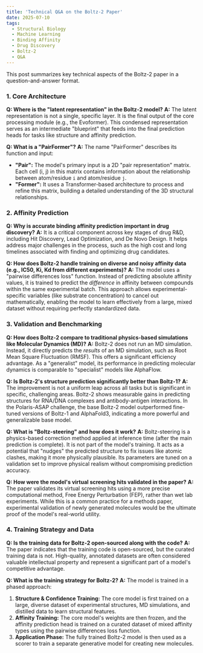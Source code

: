 ```yaml
---
title: 'Technical Q&A on the Boltz-2 Paper'
date: 2025-07-10
tags:
  - Structural Biology
  - Machine Learning
  - Binding Affinity
  - Drug Discovery
  - Boltz-2
  - Q&A
---
```


This post summarizes key technical aspects of the Boltz-2 paper in a question-and-answer format.

### 1. Core Architecture

**Q: Where is the "latent representation" in the Boltz-2 model?**
**A:** The latent representation is not a single, specific layer. It is the final output of the core processing module (e.g., the Evoformer). This condensed representation serves as an intermediate "blueprint" that feeds into the final prediction heads for tasks like structure and affinity prediction.

**Q: What is a "PairFormer"?**
**A:** The name "PairFormer" describes its function and input:
*   **"Pair":** The model's primary input is a 2D "pair representation" matrix. Each cell (i, j) in this matrix contains information about the relationship between atom/residue `i` and atom/residue `j`.
*   **"Former":** It uses a Transformer-based architecture to process and refine this matrix, building a detailed understanding of the 3D structural relationships.

### 2. Affinity Prediction

**Q: Why is accurate binding affinity prediction important in drug discovery?**
**A:** It is a critical component across key stages of drug R&D, including Hit Discovery, Lead Optimization, and De Novo Design. It helps address major challenges in the process, such as the high cost and long timelines associated with finding and optimizing drug candidates.

**Q: How does Boltz-2 handle training on diverse and noisy affinity data (e.g., IC50, Ki, Kd from different experiments)?**
**A:** The model uses a "pairwise differences loss" function. Instead of predicting absolute affinity values, it is trained to predict the *difference* in affinity between compounds within the same experimental batch. This approach allows experimental-specific variables (like substrate concentration) to cancel out mathematically, enabling the model to learn effectively from a large, mixed dataset without requiring perfectly standardized data.

### 3. Validation and Benchmarking

**Q: How does Boltz-2 compare to traditional physics-based simulations like Molecular Dynamics (MD)?**
**A:** Boltz-2 does not run an MD simulation. Instead, it directly predicts the *results* of an MD simulation, such as Root Mean Square Fluctuation (RMSF). This offers a significant efficiency advantage. As a "generalist" model, its performance in predicting molecular dynamics is comparable to "specialist" models like AlphaFlow.

**Q: Is Boltz-2's structure prediction significantly better than Boltz-1?**
**A:** The improvement is not a uniform leap across all tasks but is significant in specific, challenging areas. Boltz-2 shows measurable gains in predicting structures for RNA/DNA complexes and antibody-antigen interactions. In the Polaris-ASAP challenge, the base Boltz-2 model outperformed fine-tuned versions of Boltz-1 and AlphaFold3, indicating a more powerful and generalizable base model.

**Q: What is "Boltz-steering" and how does it work?**
**A:** Boltz-steering is a physics-based correction method applied at inference time (after the main prediction is complete). It is not part of the model's training. It acts as a potential that "nudges" the predicted structure to fix issues like atomic clashes, making it more physically plausible. Its parameters are tuned on a validation set to improve physical realism without compromising prediction accuracy.

**Q: How were the model's virtual screening hits validated in the paper?**
**A:** The paper validates its virtual screening hits using a more precise computational method, Free Energy Perturbation (FEP), rather than wet lab experiments. While this is a common practice for a methods paper, experimental validation of newly generated molecules would be the ultimate proof of the model's real-world utility.

### 4. Training Strategy and Data

**Q: Is the training data for Boltz-2 open-sourced along with the code?**
**A:** The paper indicates that the training code is open-sourced, but the curated training data is not. High-quality, annotated datasets are often considered valuable intellectual property and represent a significant part of a model's competitive advantage.

**Q: What is the training strategy for Boltz-2?**
**A:** The model is trained in a phased approach:
1.  **Structure & Confidence Training:** The core model is first trained on a large, diverse dataset of experimental structures, MD simulations, and distilled data to learn structural features.
2.  **Affinity Training:** The core model's weights are then frozen, and the affinity prediction head is trained on a curated dataset of mixed affinity types using the pairwise differences loss function.
3.  **Application Phase:** The fully trained Boltz-2 model is then used as a scorer to train a separate generative model for creating new molecules.
